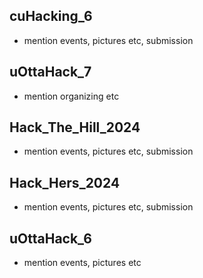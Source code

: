 ## cuHacking_6
- mention events, pictures etc, submission

## uOttaHack_7
- mention organizing etc

## Hack_The_Hill_2024
- mention events, pictures etc, submission

## Hack_Hers_2024
- mention events, pictures etc, submission

## uOttaHack_6
- mention events, pictures etc
